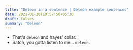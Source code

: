 ```yaml
---
title: "Deleon in a sentence | Deleon example sentences"
date: 2021-01-20T19:57:50+05:30
draft: falses
summary: "Deleon"
---
```

- That's `deleon` and hayes' collar.
- Satch, you gotta listen to me... `deleon`.
                 
